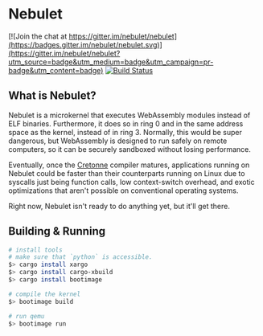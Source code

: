 # Nebulet

[![Join the chat at https://gitter.im/nebulet/nebulet](https://badges.gitter.im/nebulet/nebulet.svg)](https://gitter.im/nebulet/nebulet?utm_source=badge&utm_medium=badge&utm_campaign=pr-badge&utm_content=badge)
[![Build Status](https://travis-ci.org/nebulet/nebulet.svg?branch=master)](https://travis-ci.org/nebulet/nebulet)

## What is Nebulet?

Nebulet is a microkernel that executes WebAssembly modules instead of ELF binaries. Furthermore, it does so in ring 0 and in the same address space as the kernel, instead of in ring 3. Normally, this would be super dangerous, but WebAssembly is designed to run safely on remote computers, so it can be securely sandboxed without losing performance.

Eventually, once the [Cretonne](https://github.com/cretonne/cretonne) compiler matures, applications running on Nebulet could be faster than their counterparts running on Linux due to syscalls just being function calls, low context-switch overhead, and exotic optimizations that aren't possible on conventional operating systems.

Right now, Nebulet isn't ready to do anything yet, but it'll get there.

## Building & Running

```sh
# install tools
# make sure that `python` is accessible.
$> cargo install xargo
$> cargo install cargo-xbuild
$> cargo install bootimage

# compile the kernel
$> bootimage build

# run qemu
$> bootimage run
```
